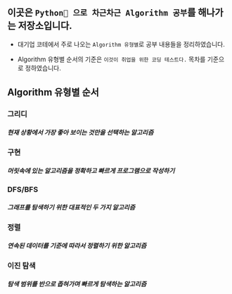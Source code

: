 ## 이곳은 `Python🐍 으로 차근차근 Algorithm 공부`를 해나가는 저장소입니다.

- 대기업 코테에서 주로 나오는 `Algorithm 유형별`로 공부 내용들을 정리하였습니다.

- Algorithm 유형별 순서의 기준은 `이것이 취업을 위한 코딩 테스트다.` 목차를 기준으로 정하였습니다.

## Algorithm 유형별 순서

### 그리디

##### 현재 상황에서 가장 좋아 보이는 것만을 선택하는 알고리즘

### 구현

##### 머릿속에 있는 알고리즘을 정확하고 빠르게 프로그램으로 작성하기

### DFS/BFS

##### 그래프를 탐색하기 위한 대표적인 두 가지 알고리즘

### 정렬

##### 연속된 데이터를 기준에 따라서 정렬하기 위한 알고리즘

### 이진 탐색

##### 탐색 범위를 반으로 좁혀가며 빠르게 탐색하는 알고리즘
